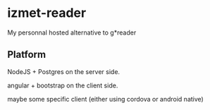 izmet-reader
============

My personnal hosted alternative to g*reader


Platform
------------

NodeJS + Postgres on the server side.

angular + bootstrap on the client side.

maybe some specific client (either using cordova or android native)




